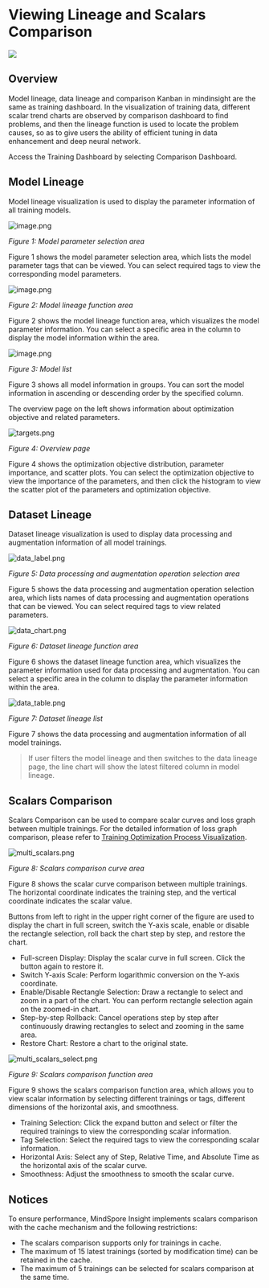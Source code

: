 # Viewing Lineage and Scalars Comparison

<a href="https://gitee.com/mindspore/docs/blob/master/docs/mindinsight/docs/source_en/lineage_and_scalars_comparison.md" target="_blank"><img src="https://mindspore-website.obs.cn-north-4.myhuaweicloud.com/website-images/master/resource/_static/logo_source_en.png"></a>

## Overview

Model lineage, data lineage and comparison Kanban in mindinsight are the same as training dashboard. In the visualization of training data, different scalar trend charts are observed by comparison dashboard to find problems, and then the lineage function is used to locate the problem causes, so as to give users the ability of efficient tuning in data enhancement and deep neural network.

Access the Training Dashboard by selecting Comparison Dashboard.

## Model Lineage

Model lineage visualization is used to display the parameter information of all training models.

![image.png](./images/lineage_label.png)

*Figure 1: Model parameter selection area*

Figure 1 shows the model parameter selection area, which lists the model parameter tags that can be viewed. You can select required tags to view the corresponding model parameters.

![image.png](./images/lineage_model_chart.png)

*Figure 2: Model lineage function area*

Figure 2 shows the model lineage function area, which visualizes the model parameter information. You can select a specific area in the column to display the model information within the area.

![image.png](./images/lineage_model_table.png)

*Figure 3: Model list*

Figure 3 shows all model information in groups. You can sort the model information in ascending or descending order by the specified column.

The overview page on the left shows information about optimization objective and related parameters.

![targets.png](./images/targets.png)

*Figure 4: Overview page*

Figure 4 shows the optimization objective distribution, parameter importance, and scatter plots. You can select the optimization objective to view the importance of the parameters, and then click the histogram to view the scatter plot of the parameters and optimization objective.

## Dataset Lineage

Dataset lineage visualization is used to display data processing and augmentation information of all model trainings.

![data_label.png](./images/data_label.png)

*Figure 5: Data processing and augmentation operation selection area*

Figure 5 shows the data processing and augmentation operation selection area, which lists names of data processing and augmentation operations that can be viewed. You can select required tags to view related parameters.

![data_chart.png](./images/data_chart.png)

*Figure 6: Dataset lineage function area*

Figure 6 shows the dataset lineage function area, which visualizes the parameter information used for data processing and augmentation. You can select a specific area in the column to display the parameter information within the area.

![data_table.png](./images/data_table.png)

*Figure 7: Dataset lineage list*

Figure 7 shows the data processing and augmentation information of all model trainings.

> If user filters the model lineage and then switches to the data lineage page, the line chart will show the latest filtered column in model lineage.

## Scalars Comparison

Scalars Comparison can be used to compare scalar curves and loss graph between multiple trainings. For the detailed information of loss graph comparison, please refer to [Training Optimization Process Visualization](https://www.mindspore.cn/mindinsight/docs/en/master/landscape.html).

![multi_scalars.png](./images/multi_scalars.png)

*Figure 8: Scalars comparison curve area*

Figure 8 shows the scalar curve comparison between multiple trainings. The horizontal coordinate indicates the training step, and the vertical coordinate indicates the scalar value.

Buttons from left to right in the upper right corner of the figure are used to display the chart in full screen, switch the Y-axis scale, enable or disable the rectangle selection, roll back the chart step by step, and restore the chart.

- Full-screen Display: Display the scalar curve in full screen. Click the button again to restore it.
- Switch Y-axis Scale: Perform logarithmic conversion on the Y-axis coordinate.
- Enable/Disable Rectangle Selection: Draw a rectangle to select and zoom in a part of the chart. You can perform rectangle selection again on the zoomed-in chart.
- Step-by-step Rollback: Cancel operations step by step after continuously drawing rectangles to select and zooming in the same area.
- Restore Chart: Restore a chart to the original state.

![multi_scalars_select.png](./images/multi_scalars_select.png)

*Figure 9: Scalars comparison function area*

Figure 9 shows the scalars comparison function area, which allows you to view scalar information by selecting different trainings or tags, different dimensions of the horizontal axis, and smoothness.

- Training Selection: Click the expand button and select or filter the required trainings to view the corresponding scalar information.
- Tag Selection: Select the required tags to view the corresponding scalar information.
- Horizontal Axis: Select any of Step, Relative Time, and Absolute Time as the horizontal axis of the scalar curve.
- Smoothness: Adjust the smoothness to smooth the scalar curve.

## Notices

To ensure performance, MindSpore Insight implements scalars comparison with the cache mechanism and the following restrictions:

- The scalars comparison supports only for trainings in cache.
- The maximum of 15 latest trainings (sorted by modification time) can be retained in the cache.
- The maximum of 5 trainings can be selected for scalars comparison at the same time.
